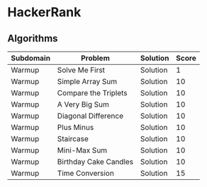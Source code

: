 # HackerRank

## Algorithms

Subdomain | Problem | Solution | Score
------------ | ------------- | ------------- | -------------
Warmup | Solve Me First | Solution | 1
Warmup | Simple Array Sum | Solution | 10
Warmup | Compare the Triplets | Solution | 10
Warmup | A Very Big Sum | Solution | 10
Warmup | Diagonal Difference | Solution | 10
Warmup | Plus Minus | Solution | 10
Warmup | Staircase | Solution | 10
Warmup | Mini-Max Sum | Solution | 10
Warmup | Birthday Cake Candles | Solution | 10
Warmup | Time Conversion | Solution | 15
